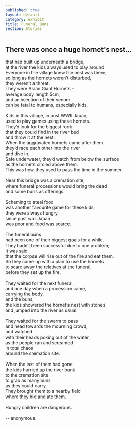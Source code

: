 ```yaml
---
published: true
layout: default
category: exhibit
title: Funeral Buns
section: Stories
---
```


## There was once a huge hornet's nest...

that had built up underneath a bridge, 
<br>
at the river the kids always used to play around.
<br>
Everyone in the village knew the nest was there; 
<br>
so long as the hornets weren’t disturbed, 
<br>
they weren’t a threat.
<br>
They were Asian Giant Hornets –
<br>
average body length 5cm, 
<br>
and an injection of their venom 
<br>
can be fatal to humans, especially kids.
<br><br>
Kids in this village, in post WWII Japan, 
<br>
used to play games using these hornets. 
<br>
They’d look for the biggest rock
<br>
that they could find in the river bed 
<br>
and throw it at the nest. 
<br>
When the aggravated hornets came after them, 
<br>
they’d race each other into the river 
<br>
and dive in.
<br>
Safe underwater, they’d watch from below the surface 
<br>
as the hornets circled above them.
<br>
This was how they used to pass the time in the summer.
<br><br>
Near this bridge was a cremation site,
<br>
where funeral processions would bring the dead 
<br>
and some buns as offerings. 
<br><br>
Scheming to steal food 
<br>
was another favourite game for these kids; 
<br>
they were always hungry, 
<br>
since post war Japan 
<br>
was poor and food was scarce.
<br><br>
The funeral buns 
<br>
had been one of their biggest goals for a while. 
<br>
They hadn’t been successful due to one problem; 
<br>
It was said
<br>
that the corpse will rise out of the fire and eat them.
<br>
So they came up with a plan to use the hornets 
<br>
to scare away the relatives at the funeral,
<br>
before they set up the fire.
<br><br>
They waited for the next funeral, 
<br>
and one day when a procession came,
<br>
carrying the body,
<br>
and the buns,
<br>
the kids showered the hornet’s nest with stones
<br>
and jumped into the river as usual.
<br><br>
They waited for the swarm to pass
<br>
and head towards the mourning crowd,
<br>
and watched
<br>
with their heads poking out of the water,
<br>
as the people ran and screamed
<br>
in total chaos
<br>
around the cremation site.
<br><br>
When the last of them had gone
<br>
the kids hurried up the river bank
<br>
to the cremation site
<br>
to grab as many buns
<br>
as they could carry.
<br>
They brought them to a nearby field
<br>
where they hid and ate them.
<br><br>
Hungry children are dangerous.
<br><br>
-- anonymous.
